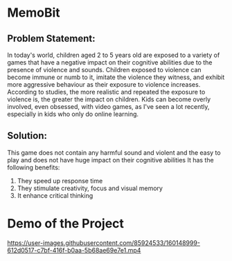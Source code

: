 # MemoBit
## Problem Statement:
In today's world, children aged 2 to 5 years old are exposed to a variety of games that have a negative impact on their cognitive abilities due to the presence of violence and sounds.
Children exposed to violence can become immune or numb to it, imitate the violence they witness, and exhibit more aggressive behaviour as their exposure to violence increases. According to studies, the more realistic and repeated the exposure to violence is, the greater the impact on children. Kids can become overly involved, even obsessed, with video games, as I've seen a lot recently, especially in kids who only do online learning.
## Solution: 
This game does not contain any harmful sound and violent and the easy to play and does not have huge impact on their cognitive abilities
It has the following benefits:
1. They speed up response time
2. They stimulate creativity, focus and visual memory
3. It enhance critical thinking
# Demo of the Project

https://user-images.githubusercontent.com/85924533/160148999-612d0517-c7bf-416f-b0aa-5b68ae69e7e1.mp4

